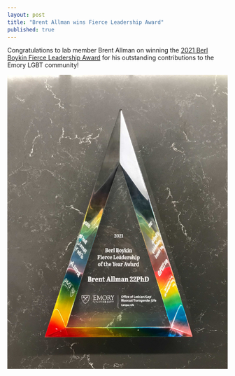 ```yaml
---
layout: post
title: "Brent Allman wins Fierce Leadership Award"
published: true
---
```


Congratulations to lab member Brent Allman on winning the [2021 Berl Boykin Fierce Leadership Award](http://lgbt.emory.edu/programs-events/pride-awards.html) for his outstanding contributions to the Emory LGBT community!

![Fierce Leadership trophy](/images/fierce_leadership.jpg)